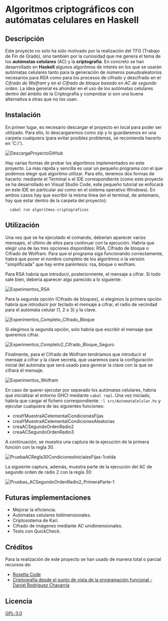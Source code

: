 # Algoritmos criptográficos con autómatas celulares en Haskell

## Descripción

Este proyecto no solo ha sido motivado por la realización del TFG (Trabajo de Fin de Grado), sino también por la curiosidad que me genera el tema de los **autómatas celulares** (AC) y la **criptografía**. En concreto se han desarrollado en **Haskell** algunos algoritmos de interés en los que se usarán autómatas celulares tanto para la generación de números pseudoaleatorios necesarios para *RSA* como para los procesos de cifrado y descifrado en el *Cifrado de Wolfram* y en el *Cifrado de bloque basado en AC de segundo orden*. La idea general es ahondar en el uso de los autómatas celulares dentro del ámbito de la Criptografía y comprobar si son una buena alternativa a otras que no los usan.


## Instalación

En primer lugar, es necesario descargar el proyecto en local para poder ser utilizado. Para ello, lo descargaremos como zip y lo guardaremos en una carpeta cualquiera (para evitar posibles problemas, se recomienda hacerlo en 'C:/').

![DescargaProyectoGitHub](https://github.com/rcp-code/algoritmos-criptograficos-mediante-automatas-celulares/assets/56834727/60a76079-6b82-49e8-bced-cd40211a7da9) 

Hay varias formas de probar los algoritmos implementados en este proyecto. La más rápida y sencilla es usar un pequeño programa con el que podemos elegir qué algoritmo utilizar. Para ello, tenemos dos formas de hacerlo: mediante el Terminal o el IDE correspondiente (como este proyecto se ha desarrollado en Visual Studio Code, este pequeño tutorial se enfocará en este IDE en particular así como en el sistema operativo Windows). En ambos casos hay que escribir la misma línea (en el terminal, de antemano, hay que estar dentro de la carpeta del proyecto):


```
  cabal run algoritmos-criptograficos
```

## Utilización

Una vez que se ha ejecutado el comando, deberían aparecer varios mensajes, el último de ellos para continuar con la ejecución. Habría que elegir una de las tres opciones disponibles: RSA, Cifrado de bloque o Cifrado de Wolfram. Para que el programa siga funcionando correctamente, habrá que poner el nombre completo de los algoritmos o la versión "simplificada" que hay entre paréntesis: rsa, bloque o wolfram.

Para RSA habría que introducir, posteriormente, el mensaje a cifrar. Si todo sale bien, debería aparecer algo parecido a lo siguiente:

![Experimentos_RSA](https://github.com/rcp-code/algoritmos-criptograficos-mediante-automatas-celulares/assets/56834727/cb822fc2-adbe-4bd2-9222-7061ba577e27)

Para la segunda opción (Cifrado de bloques), si elegimos la primera opción habría que introducir por teclado el mensaje a cifrar, el radio de vecindad para el autómata celular (1, 2 o 3) y la clave.

![Experimentos_Completo_Cifrado_Bloque](https://github.com/rcp-code/algoritmos-criptograficos-mediante-automatas-celulares/assets/56834727/505c0982-0625-4b66-9566-2a0b9c80fbd0)

Si elegimos la segunda opción, solo habría que escribir el mensaje que queremos cifrar.

![Experimentos_Completo2_Cifrado_Bloque_Seguro](https://github.com/rcp-code/algoritmos-criptograficos-mediante-automatas-celulares/assets/56834727/d1fda25c-2f74-443e-9747-6ff67e5c31d8)

Finalmente, para el Cifrado de Wolfram tendríamos que introducir el mensaje a cifrar y la clave secreta, que usaremos para la configuración inicial del autómata que será usado para generar la clave con la que se cifrará el mensaje.

![Experimentos_Wolfram](https://github.com/rcp-code/algoritmos-criptograficos-mediante-automatas-celulares/assets/56834727/2cc8ce10-227b-4a4a-9152-29182c439d2b)

En caso de querer ejecutar por separado los autómatas celulares, habría que inicializar el entorno GHCI mediante `cabal repl`. Una vez iniciado, habría que cargar el fichero correspondiente: `:l src/AutomataCelular.hs` y ejecutar cualquiera de las siguientes funciones:

- creaYMuestraACelementalCondicionesFijas
- creaYMuestraACelementalCondicionesAleatorias
- creaACSegundoOrdenRadio2
- creaACSegundoOrdenRadio3

A continuación, se muestra una captura de la ejecución de la primera función con la regla 30.

![PruebaACRegla30CondicionesInicialesFijas-1celda](https://github.com/rcp-code/algoritmos-criptograficos-mediante-automatas-celulares/assets/56834727/f8814bb4-96bc-4dc7-a6f3-973071f1efaf)

La siguiente captura, además, muestra parte de la ejecución del AC de segundo orden de radio 2 con la regla 30:

![Pruebas_ACSegundoOrdenRadio2_PrimeraParte-1](https://github.com/rcp-code/algoritmos-criptograficos-mediante-automatas-celulares/assets/56834727/2769332e-593e-430a-86a3-f9d97a143478)


## Futuras implementaciones

- Mejorar la eficiencia.
- Autómatas celulares bidimensionales.
- Criptosistema de Kari.
- Cifrado de imágenes mediante AC unidimensionales.
- Tests con QuickCheck.


## Créditos

Para la realización de este proyecto se han usado de manera total o parcial recursos de:

- [Rosetta Code](https://rosettacode.org/wiki/Elementary_cellular_automaton#Comonadic_solution)
- [Criptografía desde el punto de vista de la programación funcional - Daniel Rodríguez Chavarría](https://idus.us.es/bitstream/handle/11441/43818/Rodr%c3%adguez%20Chavarr%c3%ada%2c%20Daniel%20TFG.pdf?sequence=1&isAllowed=y)

## Licencia

[GPL-3.0](https://choosealicense.com/licenses/gpl-3.0/) 